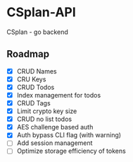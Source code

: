 # CSplan-API
CSplan - go backend

## Roadmap
- [x] CRUD Names
- [x] CRU Keys
- [x] CRUD Todos
- [x] Index management for todos
- [x] CRUD Tags
- [x] Limit crypto key size
- [x] CRUD no list todos
- [x] AES challenge based auth
- [x] Auth bypass CLI flag (with warning)
- [ ] Add session management
- [ ] Optimize storage efficiency of tokens
